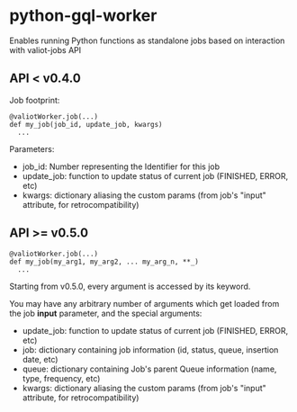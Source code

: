 # python-gql-worker
Enables running Python functions as standalone jobs based on interaction with valiot-jobs API

## API < v0.4.0
Job footprint:

```
@valiotWorker.job(...)
def my_job(job_id, update_job, kwargs)
  ...
```
Parameters:
* job_id: Number representing the Identifier for this job
* update_job: function to update status of current job (FINISHED, ERROR, etc)
* kwargs: dictionary aliasing the custom params (from job's "input" attribute, for retrocompatibility)

## API >= v0.5.0
```
@valiotWorker.job(...)
def my_job(my_arg1, my_arg2, ... my_arg_n, **_)
  ...
```

Starting from v0.5.0, every argument is accessed by its keyword.

You may have any arbitrary number of arguments which get loaded from the job **input** parameter, and the special arguments:
* update_job: function to update status of current job (FINISHED, ERROR, etc)
* job: dictionary containing job information (id, status, queue, insertion date, etc)
* queue: dictionary containing Job's parent Queue information (name, type, frequency, etc)
* kwargs: dictionary aliasing the custom params (from job's "input" attribute, for retrocompatibility)